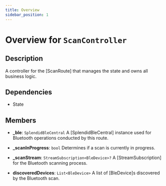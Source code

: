```yaml
---
title: Overview
sidebar_position: 1
---
```


# Overview for `ScanController`

## Description

A controller for the [ScanRoute] that manages the state and owns all business logic.

## Dependencies

- State

## Members

- **_ble**: `SplendidBleCentral`
  A [SplendidBleCentral] instance used for Bluetooth operations conducted by this route.

- **_scanInProgress**: `bool`
  Determines if a scan is currently in progress.

- **_scanStream**: `StreamSubscription<BleDevice>?`
  A [StreamSubscription] for the Bluetooth scanning process.

- **discoveredDevices**: `List<BleDevice>`
  A list of [BleDevice]s discovered by the Bluetooth scan.

